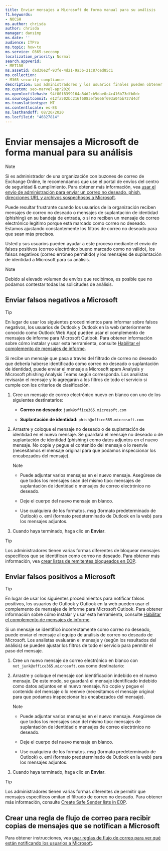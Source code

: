 ```yaml
---
title: Enviar mensajes a Microsoft de forma manual para su análisis
f1.keywords:
- NOCSH
ms.author: chrisda
author: chrisda
manager: dansimp
ms.date: ''
audience: ITPro
ms.topic: how-to
ms.service: O365-seccomp
localization_priority: Normal
search.appverid:
- MET150
ms.assetid: dad30e2f-93fe-4d21-9a36-21c87ced85c1
ms.collection:
- M365-security-compliance
description: Los administradores y los usuarios finales pueden obtener información sobre cómo realizar análisis a los mensajes de correo electrónico (se permite el correo marcado como correo incorrecto o malo) a Microsoft.
ms.custom: seo-marvel-apr2020
ms.openlocfilehash: 94f00f8399164a84d2cb9dae0c4c416b73dfb0dc
ms.sourcegitcommit: e12fa502bc216f6083ef5666f693a04bb727d4df
ms.translationtype: MT
ms.contentlocale: es-ES
ms.lasthandoff: 08/20/2020
ms.locfileid: "46827814"
---
```

# <a name="manually-submit-messages-to-microsoft-for-analysis"></a>Enviar mensajes a Microsoft de forma manual para su análisis

> [!NOTE]
> Si es administrador de una organización con buzones de correo de Exchange Online, le recomendamos que use el portal de envíos del centro de seguridad & cumplimiento. Para obtener más información, vea [usar el envío de administración para enviar un correo no deseado, phish, direcciones URL y archivos sospechosos a Microsoft](admin-submission.md).

Puede resultar frustrante cuando los usuarios de la organización reciben mensajes de correo no deseado o mensajes de suplantación de identidad (phishing) en su bandeja de entrada, o si no reciben un mensaje de correo electrónico legítimo porque está marcado como correo no deseado. Estamos ajustando constantemente los filtros de correo no deseado para que sean más precisos.

Usted y sus usuarios pueden ayudar a este proceso mediante el envío de falsos positivos (correo electrónico bueno marcado como no válido), los falsos negativos (correo erróneo permitido) y los mensajes de suplantación de identidad a Microsoft para su análisis.

> [!NOTE]
> Debido al elevado volumen de envíos que recibimos, es posible que no podamos contestar todas las solicitudes de análisis.

## <a name="submit-false-negatives-to-microsoft"></a>Enviar falsos negativos a Microsoft

> [!TIP]
> En lugar de usar los siguientes procedimientos para informar sobre falsos negativos, los usuarios de Outlook y Outlook en la web (anteriormente conocido como Outlook Web App) pueden usar el complemento de mensajes de informe para Microsoft Outlook. Para obtener información sobre cómo instalar y usar esta herramienta, consulte [Habilitar el complemento de mensajes de informe](enable-the-report-message-add-in.md).

Si recibe un mensaje que pasa a través del filtrado de correo no deseado que debería haberse identificado como correo no deseado o suplantación de identidad, puede enviar el mensaje a Microsoft spam Analysis y Microsoft phishing Analysis Teams según corresponda. Los analistas revisarán el mensaje y lo agregarán a los filtros de todo el servicio si cumple con los criterios de clasificación.

1. Cree un mensaje de correo electrónico nuevo en blanco con uno de los siguientes destinatarios:

   - **Correo no deseado**: `junk@office365.microsoft.com`

   - **Suplantación de identidad**: `phish@office365.microsoft.com`

2. Arrastre y coloque el mensaje no deseado o de suplantación de identidad en el nuevo mensaje. Se guardará el mensaje no deseado o de suplantación de identidad (phishing) como datos adjuntos en el nuevo mensaje. No copie y pegue el contenido del mensaje o lo reenvíe (necesitamos el mensaje original para que podamos inspeccionar los encabezados del mensaje).

   > [!NOTE]
   >
   > - Puede adjuntar varios mensajes en el nuevo mensaje. Asegúrese de que todos los mensajes sean del mismo tipo: mensajes de suplantación de identidad o mensajes de correo electrónico no deseado.
   >
   > - Deje el cuerpo del nuevo mensaje en blanco.
   >
   > - Use cualquiera de los formatos. msg (formato predeterminado de Outlook) o. eml (formato predeterminado de Outlook en la web) para los mensajes adjuntos.

3. Cuando haya terminado, haga clic en **Enviar**.

> [!TIP]
> Los administradores tienen varias formas diferentes de bloquear mensajes específicos que se identifican como correo no deseado. Para obtener más información, vea [crear listas de remitentes bloqueados en EOP](create-block-sender-lists-in-office-365.md).

## <a name="submit-false-positives-to-microsoft"></a>Enviar falsos positivos a Microsoft

> [!TIP]
> En lugar de usar los siguientes procedimientos para notificar falsos positivos, los usuarios de Outlook y Outlook en la web pueden usar el complemento de mensajes de informe para Microsoft Outlook. Para obtener información sobre cómo instalar y usar esta herramienta, consulte [Habilitar el complemento de mensajes de informe](enable-the-report-message-add-in.md).

Si un mensaje se identificó incorrectamente como correo no deseado, puede enviar el mensaje al equipo de análisis de correo no deseado de Microsoft. Los analistas evaluarán el mensaje y (según los resultados del análisis) se pueden ajustar los filtros de todo el servicio para permitir el paso del mensaje.

1. Cree un nuevo mensaje de correo electrónico en blanco con `not_junk@office365.microsoft.com` como destinatario:

2. Arrastre y coloque el mensaje con identificación indebido en el nuevo mensaje. De este modo, se guardará el mensaje identificado indebido como datos adjuntos en el nuevo mensaje. No copie y pegue el contenido del mensaje o lo reenvíe (necesitamos el mensaje original para que podamos inspeccionar los encabezados del mensaje).

   > [!NOTE]
   >
   > - Puede adjuntar varios mensajes en el nuevo mensaje. Asegúrese de que todos los mensajes sean del mismo tipo: mensajes de suplantación de identidad o mensajes de correo electrónico no deseado.
   >
   > - Deje el cuerpo del nuevo mensaje en blanco.
   >
   > - Use cualquiera de los formatos. msg (formato predeterminado de Outlook) o. eml (formato predeterminado de Outlook en la web) para los mensajes adjuntos.

3. Cuando haya terminado, haga clic en **Enviar**.

> [!TIP]
> Los administradores tienen varias formas diferentes de permitir que mensajes específicos omitan el filtrado de correo no deseado. Para obtener más información, consulte [Create Safe Sender lists in EOP](create-safe-sender-lists-in-office-365.md).

## <a name="create-a-mail-flow-rule-to-receive-copies-of-messages-that-are-reported-to-microsoft"></a>Crear una regla de flujo de correo para recibir copias de mensajes que se notifican a Microsoft

Para obtener instrucciones, vea [usar reglas de flujo de correo para ver qué están notificando los usuarios a Microsoft](use-mail-flow-rules-to-see-what-your-users-are-reporting-to-microsoft.md).
